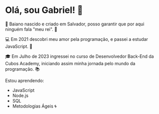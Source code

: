 # Olá, sou Gabriel! 👋

🌴 Baiano nascido e criado em Salvador, posso garantir que por aqui ninguém fala "meu rei". 🤙

💻 Em 2021 descobri meu amor pela programação, e passei a estudar JavaScript. 🚀

🎓 Em Julho de 2023 ingressei no curso de Desenvolvedor Back-End da Cubos Academy, iniciando assim minha jornada pelo mundo da programação. 📚

 Estou aprendendo:

- JavaScript
- Node.js
- SQL
- Metodologias Ágeis 🌀


